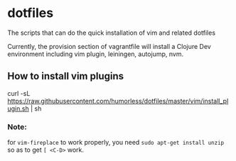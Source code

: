 # dotfiles
The scripts that can do the quick installation of vim and related dotfiles

Currently, the provision section of vagrantfile will install a Clojure Dev environment including vim plugin, leiningen, autojump, nvm.

## How to install vim plugins
curl -sL https://raw.githubusercontent.com/humorless/dotfiles/master/vim/install_plugin.sh | sh

### Note:
for `vim-fireplace` to work properly, you need `sudo apt-get install unzip` so as to get `[ <C-D>` work.
